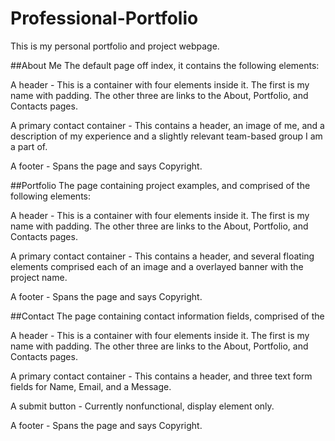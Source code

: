 # Professional-Portfolio
This is my personal portfolio and project webpage.

##About Me
The default page off index, it contains the following elements:

A header - This is a container with four elements inside it.  The first is my name with padding.  The other three are links to the About, Portfolio, and Contacts pages.

A primary contact container - This contains a header, an image of me, and a description of my experience and a slightly relevant team-based group I am a part of.

A footer - Spans the page and says Copyright.


##Portfolio
The page containing project examples, and comprised of the following elements:

A header - This is a container with four elements inside it.  The first is my name with padding.  The other three are links to the About, Portfolio, and Contacts pages.

A primary contact container - This contains a header, and several floating elements comprised each of an image and a overlayed banner with the project name.

A footer - Spans the page and says Copyright.

##Contact
The page containing contact information fields, comprised of the 

A header - This is a container with four elements inside it.  The first is my name with padding.  The other three are links to the About, Portfolio, and Contacts pages.

A primary contact container - This contains a header, and three text form fields for Name, Email, and a Message. 

A submit button - Currently nonfunctional, display element only.

A footer - Spans the page and says Copyright.

